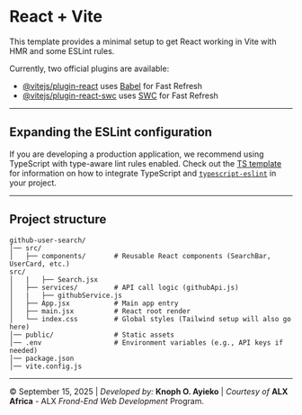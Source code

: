 # React + Vite

This template provides a minimal setup to get React working in Vite with HMR and some ESLint rules.

Currently, two official plugins are available:

- [@vitejs/plugin-react](https://github.com/vitejs/vite-plugin-react/blob/main/packages/plugin-react) uses [Babel](https://babeljs.io/) for Fast Refresh
- [@vitejs/plugin-react-swc](https://github.com/vitejs/vite-plugin-react/blob/main/packages/plugin-react-swc) uses [SWC](https://swc.rs/) for Fast Refresh
---  

## Expanding the ESLint configuration

If you are developing a production application, we recommend using TypeScript with type-aware lint rules enabled. Check out the [TS template](https://github.com/vitejs/vite/tree/main/packages/create-vite/template-react-ts) for information on how to integrate TypeScript and [`typescript-eslint`](https://typescript-eslint.io) in your project.

---  
## Project structure
```
github-user-search/
│── src/
│   ├── components/       # Reusable React components (SearchBar, UserCard, etc.)
src/
│   |   ├── Search.jsx
│   ├── services/         # API call logic (githubApi.js)
│   |   ├── githubService.js
│   ├── App.jsx           # Main app entry
│   ├── main.jsx          # React root render
│   └── index.css         # Global styles (Tailwind setup will also go here)
│── public/               # Static assets
│── .env                  # Environment variables (e.g., API keys if needed)
│── package.json
│── vite.config.js
```

---  
&copy; September 15, 2025 | *Developed by:* **Knoph O. Ayieko** | *Courtesy of* **ALX Africa** - ALX *Frond-End Web Development* Program.
